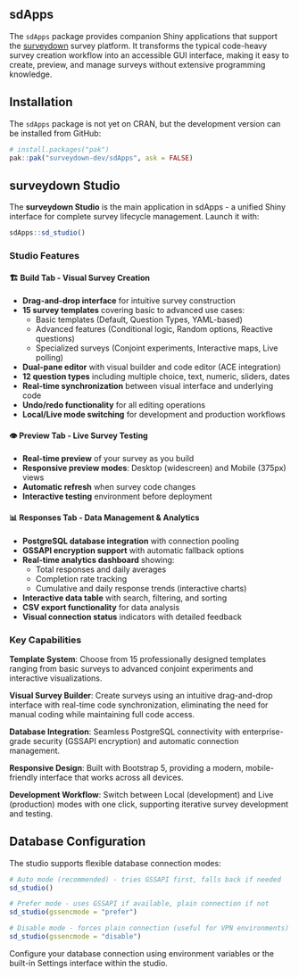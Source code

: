 
<!-- README.md is generated from README.Rmd. Please edit this file -->

## sdApps

The `sdApps` package provides companion Shiny applications that support
the [surveydown](https://surveydown.org/) survey platform. It transforms
the typical code-heavy survey creation workflow into an accessible GUI
interface, making it easy to create, preview, and manage surveys without
extensive programming knowledge.

## Installation

The `sdApps` package is not yet on CRAN, but the development version can
be installed from GitHub:

``` r
# install.packages("pak")
pak::pak("surveydown-dev/sdApps", ask = FALSE)
```

## surveydown Studio

The **surveydown Studio** is the main application in sdApps - a unified
Shiny interface for complete survey lifecycle management. Launch it
with:

``` r
sdApps::sd_studio()
```

### Studio Features

#### 🏗️ **Build Tab** - Visual Survey Creation

- **Drag-and-drop interface** for intuitive survey construction
- **15 survey templates** covering basic to advanced use cases:
  - Basic templates (Default, Question Types, YAML-based)
  - Advanced features (Conditional logic, Random options, Reactive
    questions)
  - Specialized surveys (Conjoint experiments, Interactive maps, Live
    polling)
- **Dual-pane editor** with visual builder and code editor (ACE
  integration)
- **12 question types** including multiple choice, text, numeric,
  sliders, dates
- **Real-time synchronization** between visual interface and underlying
  code
- **Undo/redo functionality** for all editing operations
- **Local/Live mode switching** for development and production workflows

#### 👁️ **Preview Tab** - Live Survey Testing

- **Real-time preview** of your survey as you build
- **Responsive preview modes**: Desktop (widescreen) and Mobile (375px)
  views
- **Automatic refresh** when survey code changes
- **Interactive testing** environment before deployment

#### 📊 **Responses Tab** - Data Management & Analytics

- **PostgreSQL database integration** with connection pooling
- **GSSAPI encryption support** with automatic fallback options
- **Real-time analytics dashboard** showing:
  - Total responses and daily averages
  - Completion rate tracking
  - Cumulative and daily response trends (interactive charts)
- **Interactive data table** with search, filtering, and sorting
- **CSV export functionality** for data analysis
- **Visual connection status** indicators with detailed feedback

### Key Capabilities

**Template System**: Choose from 15 professionally designed templates
ranging from basic surveys to advanced conjoint experiments and
interactive visualizations.

**Visual Survey Builder**: Create surveys using an intuitive
drag-and-drop interface with real-time code synchronization, eliminating
the need for manual coding while maintaining full code access.

**Database Integration**: Seamless PostgreSQL connectivity with
enterprise-grade security (GSSAPI encryption) and automatic connection
management.

**Responsive Design**: Built with Bootstrap 5, providing a modern,
mobile-friendly interface that works across all devices.

**Development Workflow**: Switch between Local (development) and Live
(production) modes with one click, supporting iterative survey
development and testing.

## Database Configuration

The studio supports flexible database connection modes:

``` r
# Auto mode (recommended) - tries GSSAPI first, falls back if needed
sd_studio()

# Prefer mode - uses GSSAPI if available, plain connection if not  
sd_studio(gssencmode = "prefer")

# Disable mode - forces plain connection (useful for VPN environments)
sd_studio(gssencmode = "disable")
```

Configure your database connection using environment variables or the
built-in Settings interface within the studio.
